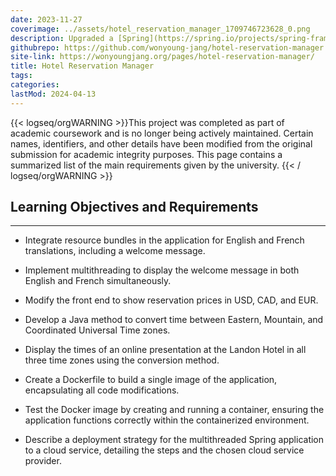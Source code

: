 ```yaml
---
date: 2023-11-27
coverimage: ../assets/hotel_reservation_manager_1709746723628_0.png
description: Upgraded a [Spring](https://spring.io/projects/spring-framework) hotel booking app with multilingual, timezone, and currency features. Deployed via [Docker](https://www.docker.com/).
githubrepo: https://github.com/wonyoung-jang/hotel-reservation-manager
site-link: https://wonyoungjang.org/pages/hotel-reservation-manager/
title: Hotel Reservation Manager
tags:
categories:
lastMod: 2024-04-13
---
```

{{< logseq/orgWARNING >}}This project was completed as part of academic coursework and is no longer being actively maintained. Certain names, identifiers, and other details have been modified from the original submission for academic integrity purposes. This page contains a summarized list of the main requirements given by the university.
{{< / logseq/orgWARNING >}}

## Learning Objectives and Requirements
---

  + Integrate resource bundles in the application for English and French translations, including a welcome message.

  + Implement multithreading to display the welcome message in both English and French simultaneously.

  + Modify the front end to show reservation prices in USD, CAD, and EUR.

  + Develop a Java method to convert time between Eastern, Mountain, and Coordinated Universal Time zones.

  + Display the times of an online presentation at the Landon Hotel in all three time zones using the conversion method.

  + Create a Dockerfile to build a single image of the application, encapsulating all code modifications.

  + Test the Docker image by creating and running a container, ensuring the application functions correctly within the containerized environment.

  + Describe a deployment strategy for the multithreaded Spring application to a cloud service, detailing the steps and the chosen cloud service provider.

